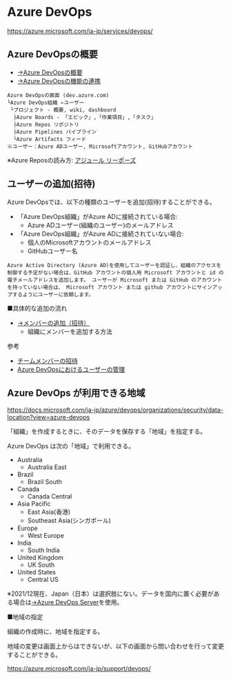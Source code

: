 # Azure DevOps

https://azure.microsoft.com/ja-jp/services/devops/

## Azure DevOpsの概要

- [→Azure DevOpsの概要](pdf/Azure%20DevOpsの概要.pdf)
- [→Azure DevOpsの機能の連携](pdf/Azure%20DevOps機能の連携.pdf)

```
Azure DevOpsの画面 (dev.azure.com)
└Azure DevOps組織 ←ユーザー
 └プロジェクト - 概要, wiki, dashboard
  ├Azure Boards - 「エピック」,「作業項目」,「タスク」
  ├Azure Repos リポジトリ
  ├Azure Pipelines パイプライン
  └Azure Artifacts フィード
※ユーザー：Azure ADユーザー, Microsoftアカウント, GitHubアカウント
```

※Azure Reposの読み方: [アジュール リーポーズ](https://www.youtube.com/watch?v=-5QzZzkBpF8)

## ユーザーの追加(招待)

Azure DevOpsでは、以下の種類のユーザーを追加(招待)することができる。

- 「Azure DevOps組織」がAzure ADに接続されている場合:
  - Azure ADユーザー(組織のユーザー)のメールアドレス
- 「Azure DevOps組織」がAzure ADに接続されていない場合:
  - 個人のMicrosoftアカウントのメールアドレス
  - GitHubユーザー名

```
Azure Active Directory (Azure AD)を使用してユーザーを認証し、組織のアクセスを制御する予定がない場合は、GitHub アカウントの個人用 Microsoft アカウントと id の電子メールアドレスを追加します。 ユーザーが Microsoft または GitHub のアカウントを持っていない場合は、 Microsoft アカウント または github アカウントにサインアップするようにユーザーに依頼します。
```

■具体的な追加の流れ
- [→メンバーの追加（招待）](pdf/メンバーの追加（招待）.pdf)
  - 組織にメンバーを追加する方法

参考
- [チームメンバーの招待](https://docs.microsoft.com/ja-jp/azure/devops/user-guide/sign-up-invite-teammates?view=azure-devops#invite-team-members)
- [Azure DevOpsにおけるユーザーの管理](https://docs.microsoft.com/ja-jp/azure/devops/organizations/accounts/add-organization-users?view=azure-devops&tabs=preview-page)

## Azure DevOps が利用できる地域

https://docs.microsoft.com/ja-jp/azure/devops/organizations/security/data-location?view=azure-devops

「組織」を作成するときに、そのデータを保存する「地域」を指定する。

Azure DevOps は次の「地域」で利用できる。


- Australia
  - Australia East
- Brazil
  - Brazil South
- Canada
  - Canada Central
- Asia Pacific
  - East Asia(香港)
  - Southeast Asia(シンガポール)
- Europe
  - West Europe
- India
  - South India
- United Kingdom
  - UK South
- United States
  - Central US

※2021/12現在、Japan（日本）は選択肢にない。データを国内に置く必要がある場合は[→Azure DevOps Server](mod01-03-devops-server.md)を使用。


■地域の指定

組織の作成時に、地域を指定する。

地域の変更は画面上からはできないが、以下の画面から問い合わせを行って変更することができる。

https://azure.microsoft.com/ja-jp/support/devops/

